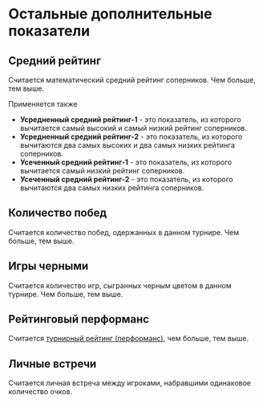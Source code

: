 # Остальные дополнительные показатели

## Средний рейтинг

Считается математический средний рейтинг соперников. Чем больше, тем выше.

Применяется также

- **Усредненный средний рейтинг-1** - это показатель, из которого вычитается самый высокий и самый низкий рейтинг соперников.
- **Усредненный средний рейтинг-2** - это показатель, из которого вычитаются два самых высоких и два самых низких рейтинга соперников.
- **Усеченный средний рейтинг-1** - это показатель, из которого вычитается самый низкий рейтинг соперников.
- **Усеченный средний рейтинг-2** - это показатель, из которого вычитаются два самых низких рейтинга соперников.

## Количество побед

Считается количество побед, одержанных в данном турнире. Чем больше, тем выше.

## Игры черными

Считается количество игр, сыгранных черным цветом в данном турнире. Чем больше, тем выше.

## Рейтинговый перформанс

Считается [турнирный рейтинг (перформанс)](./rating_performance), чем больше, тем выше.

## Личные встречи

Считается личная встреча между игроками, набравшими одинаковое количество очков.
